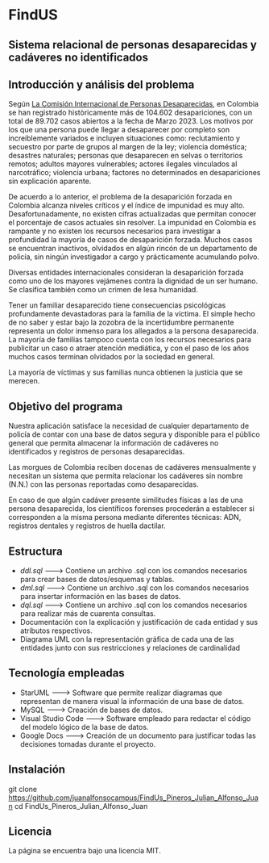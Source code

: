 # FindUS

## Sistema relacional de personas desaparecidas y cadáveres no identificados



## Introducción y análisis del problema

Según [La Comisión Internacional de Personas Desaparecidas](https://icmp.int/es/los-desaparecidos/donde-estan-los-desaparecidos/colombia/ 'Link title'), en Colombia se han registrado històricamente más de 104.602 desapariciones, con un total de 89.702 casos abiertos a la fecha de Marzo 2023. Los motivos por los que una persona puede llegar a desaparecer por completo son increíblemente variados e incluyen situaciones como: reclutamiento y secuestro por parte de grupos al margen de la ley; violencia doméstica; desastres naturales; personas que desaparecen en selvas o territorios remotos; adultos mayores vulnerables; actores ilegales vinculados al narcotráfico; violencia urbana; factores no determinados en desapariciones sin explicación aparente.

De acuerdo a lo anterior, el problema de la desaparición forzada en Colombia alcanza niveles críticos y el índice de impunidad es muy alto. Desafortunadamente, no existen cifras actualizadas que permitan conocer el porcentaje de casos actuales sin resolver. La impunidad en Colombia es rampante y no existen los recursos necesarios para investigar a profundidad la mayoría de casos de desaparición forzada. Muchos casos se encuentran inactivos, olvidados en algún rincón de un departamento de policía, sin ningún investigador a cargo y prácticamente acumulando polvo. 

Diversas entidades internacionales consideran la desaparición forzada como uno de los mayores vejámenes contra la dignidad de un ser humano. Se clasifica también como un crimen de lesa humanidad.

Tener un familiar desaparecido tiene consecuencias psicológicas profundamente devastadoras para la familia de la víctima. El simple hecho de no saber y estar bajo la zozobra de la incertidumbre permanente representa un dolor inmenso para los allegados a la persona desaparecida. La mayoría de familias tampoco cuenta con los recursos necesarios para publicitar un caso o atraer atención mediática, y con el paso de los años muchos casos terminan olvidados por la sociedad en general.

La mayoría de víctimas y sus familias nunca obtienen la justicia que se merecen.

## Objetivo del programa

Nuestra aplicación satisface la necesidad de cualquier departamento de policía de contar con una base de datos segura y disponible para el público general que permita almacenar la información de cadáveres no identificados y registros de personas desaparecidas. 

Las morgues de Colombia reciben docenas de cadáveres mensualmente y necesitan un sistema que permita relacionar los cadáveres sin nombre (N.N.) con las personas reportadas como desaparecidas. 

En caso de que algún cadáver presente similitudes físicas a las de una persona desaparecida, los científicos forenses procederán a establecer si corresponden a la misma persona mediante diferentes técnicas: ADN, registros dentales y registros de huella dactilar.

##  Estructura

- *ddl.sql* ---> Contiene un archivo .sql con los comandos necesarios para crear bases de datos/esquemas y tablas.
- *dml.sql* ---> Contiene un archivo .sql con los comandos necesarios para insertar información en las bases de datos.
- *dql.sql* ---> Contiene un archivo .sql con los comandos necesarios para realizar más de cuarenta consultas.
- Documentación con la explicación y justificación de cada entidad y sus atributos respectivos.
- Diagrama UML con la representación gráfica de cada una de las entidades junto con sus restricciones y relaciones de cardinalidad 

##  Tecnología empleadas

- StarUML ---> Software que permite realizar diagramas que representan de manera visual la información de una base de datos.
- MySQL ---> Creación de bases de datos.
- Visual Studio Code ---> Software empleado para redactar el código del modelo lógico de la base de datos.
- Google Docs ---> Creación de un documento para justificar todas las decisiones tomadas durante el proyecto.

##  Instalación
git clone https://github.com/juanalfonsocampus/FindUs_Pineros_Julian_Alfonso_Juan
cd FindUs_Pineros_Julian_Alfonso_Juan

##  Licencia
La página se encuentra bajo una licencia MIT.
